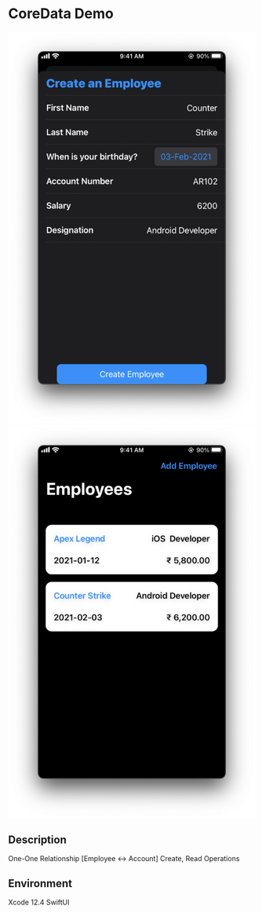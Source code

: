 # CoreData Demo

<img src="https://github.com/apple-avadhesh/SwiftUI_CoreData_Demo/blob/main/Screenshots/Scr-1.png">    <img src="https://github.com/apple-avadhesh/SwiftUI_CoreData_Demo/blob/main/Screenshots/Scr-2.png">


## Description
One-One Relationship [Employee <-> Account]
Create, Read Operations

## Environment
Xcode 12.4
SwiftUI
